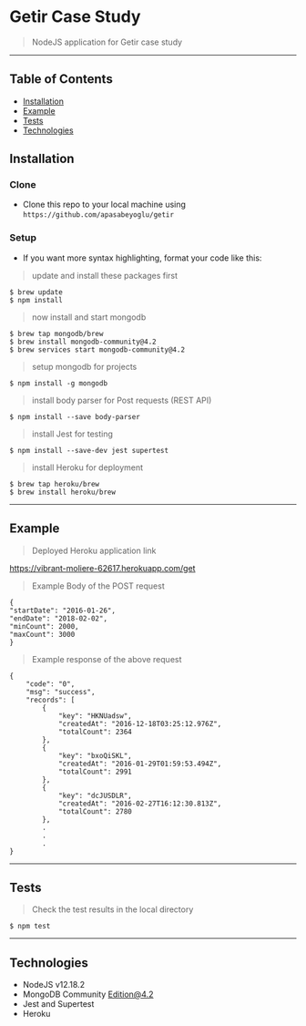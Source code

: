 # Getir Case Study

> NodeJS application for Getir case study

---

## Table of Contents

- [Installation](#installation)
- [Example](#example)
- [Tests](#tests)
- [Technologies](#technologies)

## Installation

### Clone

- Clone this repo to your local machine using `https://github.com/apasabeyoglu/getir`

### Setup

- If you want more syntax highlighting, format your code like this:

> update and install these packages first

```shell
$ brew update
$ npm install
```

> now install and start mongodb

```shell
$ brew tap mongodb/brew
$ brew install mongodb-community@4.2
$ brew services start mongodb-community@4.2
```

> setup mongodb for projects

```shell
$ npm install -g mongodb
```

> install body parser for Post requests (REST API)

```shell
$ npm install --save body-parser
```

> install Jest for testing

```shell
$ npm install --save-dev jest supertest
```

> install Heroku for deployment

```shell
$ brew tap heroku/brew
$ brew install heroku/brew
```

---

## Example

> Deployed Heroku application link
  
  https://vibrant-moliere-62617.herokuapp.com/get

> Example Body of the POST request

```
{
"startDate": "2016-01-26",
"endDate": "2018-02-02",
"minCount": 2000,
"maxCount": 3000
}
```

> Example response of the above request

```
{
    "code": "0",
    "msg": "success",
    "records": [
        {
            "key": "HKNUadsw",
            "createdAt": "2016-12-18T03:25:12.976Z",
            "totalCount": 2364
        },
        {
            "key": "bxoQiSKL",
            "createdAt": "2016-01-29T01:59:53.494Z",
            "totalCount": 2991
        },
        {
            "key": "dcJUSDLR",
            "createdAt": "2016-02-27T16:12:30.813Z",
            "totalCount": 2780
        },
        .
        .
        .
}   
```

---

## Tests

> Check the test results in the local directory

```shell
$ npm test
```

---

## Technologies

- NodeJS v12.18.2
- MongoDB Community Edition@4.2
- Jest and Supertest
- Heroku
